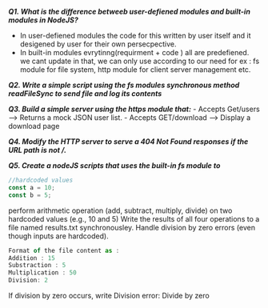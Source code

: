 ***Q1. What is the difference betweeb user-defiened modules and built-in modules in NodeJS?***
- In user-defiened modules the code for this written by user itself and it desigened by user for their own persecpective.
- In built-in modules evrytinng(requirment + code ) all are predefiened. we cant update in that, we can only use according to our need for ex : fs module for file system, http module for client server management etc.

***Q2. Write a simple script using the fs modules synchronous method readFileSync to send file and log its contents***

***Q3. Build a simple server using the https module that:***
     - Accepts Get/users --> Returns a mock JSON user list.
     - Accepts GET/download --> Display a download page

***Q4. Modify the HTTP server to serve a 404 Not Found responses if the URL path is not /.***

***Q5. Create a nodeJS scripts that uses the built-in fs module to***

```js
//hardcoded values
const a = 10;
const b = 5;
```

perform arithmetic operation (add, subtract, multiply, divide) on two hardcoded values (e.g., 10 and 5)
Write the results of all four operations to a file named results.txt synchronousley.
Handle division by zero errors (even though inputs are hardcoded).

```js
Format of the file content as :
Addition : 15
Substraction : 5
Multiplication : 50
Division: 2
```
If division by zero occurs, write Division error: Divide by zero

